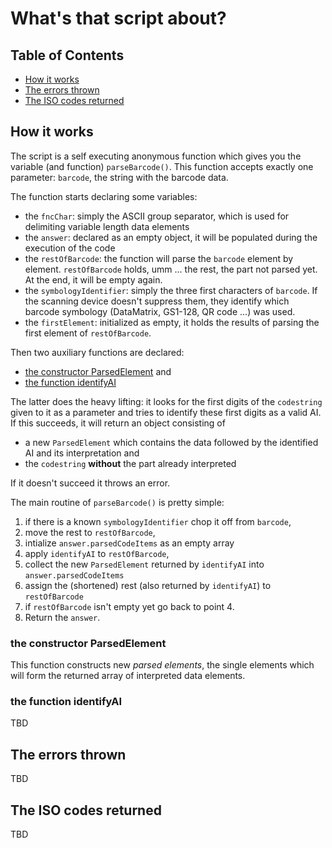 # What's that script about?

## Table of Contents

* [How it works](#how-it-works)
* [The errors thrown](#the-errors-thrown)
* [The ISO codes returned](#the-iso-codes-returned)

## How it works

The script is a self executing anonymous function which gives you the variable (and function) `parseBarcode()`. This function accepts exactly one parameter: `barcode`, the string with the barcode data.

The function starts declaring some variables:

 * the `fncChar`: simply the ASCII group separator, which is used for delimiting variable length data elements
 * the `answer`: declared as an empty object, it will be populated during the execution of the code
 * the `restOfBarcode`: the function will parse the `barcode` element by element. `restOfBarcode` holds, umm ... the rest, the part not parsed yet. At the end, it will be empty again.
 * the `symbologyIdentifier`: simply the three first characters of `barcode`. If the scanning device doesn't suppress them, they identify which barcode symbology (DataMatrix, GS1-128, QR code ...) was used.
 * the `firstElement`: initialized as empty, it holds the results of parsing the first element of `restOfBarcode`.
 
Then two auxiliary functions are declared:

 
 * [the constructor ParsedElement](#the-constructor-parsed-element) and
 * [the function identifyAI](#the-function-identifyAI)
 
The latter does the heavy lifting: it looks for the first digits of the `codestring` given to it as a parameter and tries to identify these first digits as a valid AI. If this succeeds, it will return an object consisting of

 * a new `ParsedElement` which contains the data followed by the identified AI and its interpretation and
 * the `codestring` **without** the part already interpreted
 
If it doesn't succeed it throws an error.

The main routine of `parseBarcode()` is pretty simple: 

1. if there is a known `symbologyIdentifier` chop it off from `barcode`, 
2. move the rest to `restOfBarcode`,
3. intialize `answer.parsedCodeItems` as an empty array
4. apply `identifyAI` to `restOfBarcode`,
5. collect the new `ParsedElement` returned by `identifyAI` into `answer.parsedCodeItems`
6. assign the (shortened) rest (also returned by `identifyAI`) to `restOfBarcode`
7. if `restOfBarcode` isn't empty yet go back to point 4.
8. Return the `answer`.
 
### the constructor ParsedElement
 
 This function constructs new *parsed elements*, the single elements which will form the returned array of interpreted data elements.
 
### the function identifyAI

TBD
 
 
## The errors thrown

TBD

## The ISO codes returned

TBD
